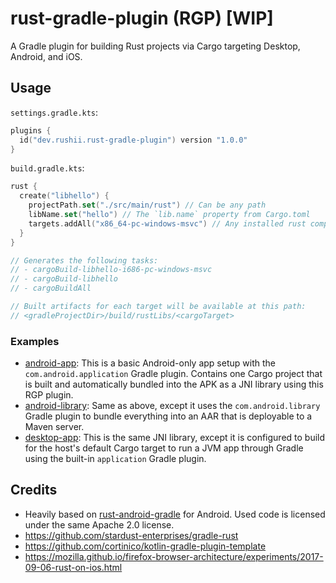 # rust-gradle-plugin (RGP) [WIP]

A Gradle plugin for building Rust projects via Cargo targeting Desktop, Android, and iOS.

## Usage

`settings.gradle.kts`:

```kotlin
plugins {
  id("dev.rushii.rust-gradle-plugin") version "1.0.0"
}
```

`build.gradle.kts`:

```kotlin
rust {
  create("libhello") {
    projectPath.set("./src/main/rust") // Can be any path
    libName.set("hello") // The `lib.name` property from Cargo.toml
    targets.addAll("x86_64-pc-windows-msvc") // Any installed rust compilation target triple
  }
}

// Generates the following tasks:
// - cargoBuild-libhello-i686-pc-windows-msvc
// - cargoBuild-libhello
// - cargoBuildAll

// Built artifacts for each target will be available at this path:
// <gradleProjectDir>/build/rustLibs/<cargoTarget>
```

### Examples

- [android-app](https://github.com/rushiiMachine/rust-gradle-plugin/tree/master/examples/android-app):
  This is a basic Android-only app setup with the `com.android.application` Gradle plugin. Contains
  one Cargo project that is built and automatically bundled into the APK as a JNI library using this
  RGP plugin.
- [android-library](https://github.com/rushiiMachine/rust-gradle-plugin/tree/master/examples/android-library):
  Same as above, except it uses the `com.android.library` Gradle plugin to bundle everything into an
  AAR that is deployable to a Maven server.
- [desktop-app](https://github.com/rushiiMachine/rust-gradle-plugin/tree/master/examples/desktop-app):
  This is the same JNI library, except it is configured to build for the host's default Cargo target
  to run a JVM app through Gradle using the built-in `application` Gradle plugin.

## Credits

- Heavily based on [rust-android-gradle](https://github.com/mozilla/rust-android-gradle) for
  Android. Used code is licensed under the same Apache 2.0 license.
- https://github.com/stardust-enterprises/gradle-rust
- https://github.com/cortinico/kotlin-gradle-plugin-template
- https://mozilla.github.io/firefox-browser-architecture/experiments/2017-09-06-rust-on-ios.html
